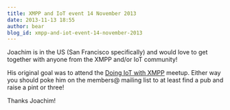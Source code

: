 ```yaml
---
title: XMPP and IoT event 14 November 2013
date: 2013-11-13 18:55
author: bear
blog_id: xmpp-and-iot-event-14-november-2013
---
```


Joachim is in the US (San Francisco specifically) and would love to get together with anyone from the XMPP and/or IoT community!

His original goal was to attend the [Doing IoT with XMPP](http://www.meetup.com/technology-11/events/146609572/ "Doing IoT with XMPP") meetup. Either way you should poke him on the members@ mailing list to at least find a pub and raise a pint or three!

Thanks Joachim!
